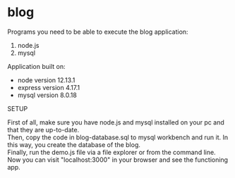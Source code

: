 # blog

Programs you need to be able to execute the blog application:  
1. node.js  
2. mysql 

Application built on:

- node version 12.13.1  
- express version 4.17.1  
- mysql version 8.0.18  


SETUP  

First of all, make sure you have node.js and mysql installed on your pc and that they are up-to-date.  
Then, copy the code in blog-database.sql to mysql workbench and run it. In this way, you create the database of the blog.  
Finally, run the demo.js file via a file explorer or from the command line.  
Now you can visit "localhost:3000" in your browser and see the functioning app.  